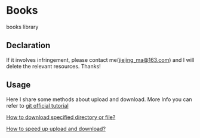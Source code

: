 # Books
books library

## Declaration
If it involves infringement, please contact me(jiejing_ma@163.com) and I will delete the relevant resources. Thanks!

## Usage
Here I share some methods about upload and download. More Info you can refer to [git official tutorial](Git/)

[How to download specified directory or file?](https://blog.csdn.net/weixin_38369492/article/details/105787848)

[How to speed up upload and download?](https://blog.csdn.net/weixin_39278265/article/details/100541749?utm_medium=distribute.pc_relevant_t0.none-task-blog-BlogCommendFromMachineLearnPai2-1.nonecase&depth_1-utm_source=distribute.pc_relevant_t0.none-task-blog-BlogCommendFromMachineLearnPai2-1.nonecase)
